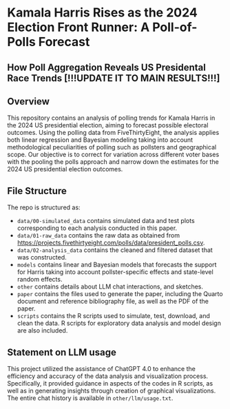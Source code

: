 # Kamala Harris Rises as the 2024 Election Front Runner: A Poll-of-Polls Forecast
## How Poll Aggregation Reveals US Presidental Race Trends [!!!UPDATE IT TO MAIN RESULTS!!!]

## Overview

This repository contains an analysis of polling trends for Kamala Harris in the 2024 US presidential election, aiming to forecast possible electoral outcomes. Using the polling data from FiveThirtyEight, the analysis applies both linear regression and Bayesian modeling taking into account methodological peculiarities of polling such as pollsters and geographical scope. Our objective is to correct for variation across different voter bases with the pooling the polls approach and narrow down the estimates for the 2024 US presidential election outcomes.


## File Structure

The repo is structured as:

-   `data/00-simulated_data` contains simulated data and test plots corresponding to each analysis conducted in this paper.
-   `data/01-raw_data` contains the raw data as obtained from https://projects.fivethirtyeight.com/polls/data/president_polls.csv.
-   `data/02-analysis_data` contains the cleaned and filtered dataset that was constructed.
-   `models` contains linear and Bayesian models that forecasts the support for Harris taking into account pollster-specific effects and state-level random effects.
-   `other` contains details about LLM chat interactions, and sketches.
-   `paper` contains the files used to generate the paper, including the Quarto document and reference bibliography file, as well as the PDF of the paper. 
-   `scripts` contains the R scripts used to simulate, test, download, and clean the data. R scripts for exploratory data analysis and model design are also included.


## Statement on LLM usage

This project utilized the assistance of ChatGPT 4.0 to enhance the efficiency and accuracy of the data analysis and visualization process. Specifically, it provided guidance in aspects of the codes in R scripts, as well as in generating insights through creation of graphical visualizations. The entire chat history is available in `other/llm/usage.txt`.


